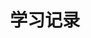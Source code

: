 ---
title: "学习记录"
description: "Learning record category"
slug: "学习记录"
image: pawel-czerwinski-8uZPynIu-rQ-unsplash.jpg
style:
    background: "#2a9d8f"
    color: "#fff"
---